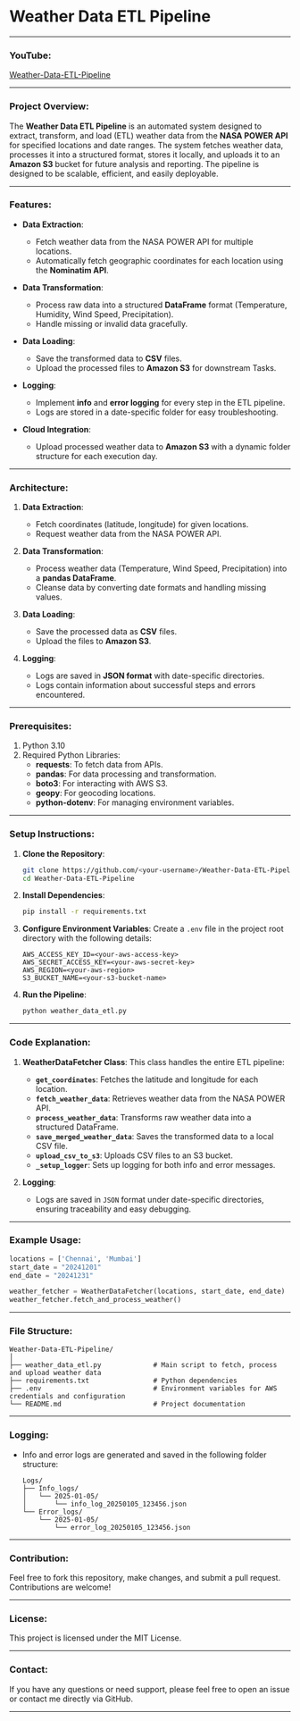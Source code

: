 

# **Weather Data ETL Pipeline**



---

### YouTube:
[Weather-Data-ETL-Pipeline](https://www.linkedin.com/in/praveennarasimman/)

---

### Project Overview:
The **Weather Data ETL Pipeline** is an automated system designed to extract, transform, and load (ETL) weather data from the **NASA POWER API** for specified locations and date ranges. The system fetches weather data, processes it into a structured format, stores it locally, and uploads it to an **Amazon S3** bucket for future analysis and reporting. The pipeline is designed to be scalable, efficient, and easily deployable.

---

### Features:
- **Data Extraction**: 
  - Fetch weather data from the NASA POWER API for multiple locations.
  - Automatically fetch geographic coordinates for each location using the **Nominatim API**.
  
- **Data Transformation**: 
  - Process raw data into a structured **DataFrame** format (Temperature, Humidity, Wind Speed, Precipitation).
  - Handle missing or invalid data gracefully.
  
- **Data Loading**: 
  - Save the transformed data to **CSV** files.
  - Upload the processed files to **Amazon S3** for downstream Tasks.
  
- **Logging**: 
  - Implement **info** and **error logging** for every step in the ETL pipeline.
  - Logs are stored in a date-specific folder for easy troubleshooting.
  
- **Cloud Integration**: 
  - Upload processed weather data to **Amazon S3** with a dynamic folder structure for each execution day.

---

### Architecture:
1. **Data Extraction**:
   - Fetch coordinates (latitude, longitude) for given locations.
   - Request weather data from the NASA POWER API.

2. **Data Transformation**:
   - Process weather data (Temperature, Wind Speed, Precipitation) into a **pandas DataFrame**.
   - Cleanse data by converting date formats and handling missing values.

3. **Data Loading**:
   - Save the processed data as **CSV** files.
   - Upload the files to **Amazon S3**.

4. **Logging**:
   - Logs are saved in **JSON format** with date-specific directories.
   - Logs contain information about successful steps and errors encountered.

---

### Prerequisites:
1. Python 3.10
2. Required Python Libraries:
   - **requests**: To fetch data from APIs.
   - **pandas**: For data processing and transformation.
   - **boto3**: For interacting with AWS S3.
   - **geopy**: For geocoding locations.
   - **python-dotenv**: For managing environment variables.

---

### Setup Instructions:
1. **Clone the Repository**:
   ```bash
   git clone https://github.com/<your-username>/Weather-Data-ETL-Pipeline.git
   cd Weather-Data-ETL-Pipeline
   ```

2. **Install Dependencies**:
   ```bash
   pip install -r requirements.txt
   ```

3. **Configure Environment Variables**:
   Create a `.env` file in the project root directory with the following details:
   ```
   AWS_ACCESS_KEY_ID=<your-aws-access-key>
   AWS_SECRET_ACCESS_KEY=<your-aws-secret-key>
   AWS_REGION=<your-aws-region>
   S3_BUCKET_NAME=<your-s3-bucket-name>
   ```

4. **Run the Pipeline**:
   ```bash
   python weather_data_etl.py
   ```

---

### Code Explanation:
1. **WeatherDataFetcher Class**: This class handles the entire ETL pipeline:
   - **`get_coordinates`**: Fetches the latitude and longitude for each location.
   - **`fetch_weather_data`**: Retrieves weather data from the NASA POWER API.
   - **`process_weather_data`**: Transforms raw weather data into a structured DataFrame.
   - **`save_merged_weather_data`**: Saves the transformed data to a local CSV file.
   - **`upload_csv_to_s3`**: Uploads CSV files to an S3 bucket.
   - **`_setup_logger`**: Sets up logging for both info and error messages.
   
2. **Logging**:
   - Logs are saved in `JSON` format under date-specific directories, ensuring traceability and easy debugging.

---

### Example Usage:
```python
locations = ['Chennai', 'Mumbai']
start_date = "20241201"
end_date = "20241231"

weather_fetcher = WeatherDataFetcher(locations, start_date, end_date)
weather_fetcher.fetch_and_process_weather()
```

---

### File Structure:
```
Weather-Data-ETL-Pipeline/
│
├── weather_data_etl.py             # Main script to fetch, process and upload weather data
├── requirements.txt                # Python dependencies
├── .env                            # Environment variables for AWS credentials and configuration
└── README.md                       # Project documentation
```

---

### Logging:
- Info and error logs are generated and saved in the following folder structure:
  ```
  Logs/
  ├── Info_logs/
  │   └── 2025-01-05/
  │       └── info_log_20250105_123456.json
  └── Error_logs/
      └── 2025-01-05/
          └── error_log_20250105_123456.json
  ```

---

### Contribution:
Feel free to fork this repository, make changes, and submit a pull request. Contributions are welcome!

---

### License:
This project is licensed under the MIT License.

---

### Contact:
If you have any questions or need support, please feel free to open an issue or contact me directly via GitHub.

---

